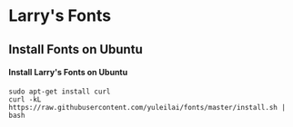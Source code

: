 Larry's Fonts
======

Install Fonts on Ubuntu
---

#### Install Larry's Fonts on Ubuntu
    sudo apt-get install curl
    curl -kL https://raw.githubusercontent.com/yuleilai/fonts/master/install.sh | bash
